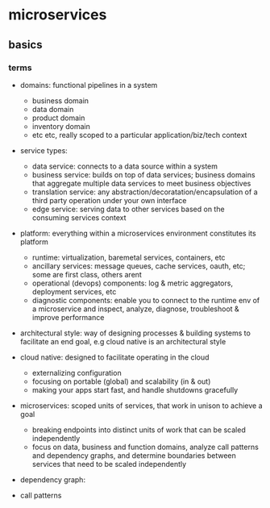 # microservices

## basics

### terms

- domains: functional pipelines in a system

  - business domain
  - data domain
  - product domain
  - inventory domain
  - etc etc, really scoped to a particular application/biz/tech context

- service types:

  - data service: connects to a data source within a system
  - business service: builds on top of data services; business domains that aggregate multiple data services to meet business objectives
  - translation service: any abstraction/decoratation/encapsulation of a third party operation under your own interface
  - edge service: serving data to other services based on the consuming services context

- platform: everything within a microservices environment constitutes its platform

  - runtime: virtualization, baremetal services, containers, etc
  - ancillary services: message queues, cache services, oauth, etc; some are first class, others arent
  - operational (devops) components: log & metric aggregators, deployment services, etc
  - diagnostic components: enable you to connect to the runtime env of a microservice and inspect, analyze, diagnose, troubleshoot & improve performance

- architectural style: way of designing processes & building systems to facilitate an end goal, e.g cloud native is an architectural style
- cloud native: designed to facilitate operating in the cloud

  - externalizing configuration
  - focusing on portable (global) and scalability (in & out)
  - making your apps start fast, and handle shutdowns gracefully

- microservices: scoped units of services, that work in unison to achieve a goal

  - breaking endpoints into distinct units of work that can be scaled independently
  - focus on data, business and function domains, analyze call patterns and dependency graphs, and determine boundaries between services that need to be scaled independently

- dependency graph:
- call patterns
